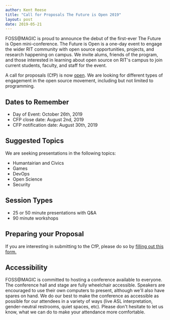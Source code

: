 ```yaml
---
author: Kent Reese
title: "Call for Proposals The Future is Open 2019"
layout: post
date: 2019-05-21
---
```


FOSS@MAGIC is proud to announce the debut of the first-ever The Future is Open mini-conference.
The Future is Open is a one-day event to engage the wider RIT community with open source opportunities, projects, and research happening on campus.
We invite alums, friends of the program, and those interested in learning about open source on RIT's campus to join current students, faculty, and staff for the event.

A call for proposals (CfP) is now [open](https://www.google.com/url?q=https://forms.gle/563vz3qZAgMXRJNk9&sa=D&ust=1558124859124000). 
We are looking for different types of engagement in the open source movement, including but not limited to programming.


## Dates to Remember

-   Day of Event: October 26th, 2019
-   CFP close date: August 2nd, 2019
-   CFP notification date: August 30th, 2019

## Suggested Topics

We are seeking presentations in the following topics:
-   Humantairian and Civics
-   Games
-   DevOps
-   Open Science
-   Security

## Session Types

-   25 or 50 minute presentations with Q&A
-   90 minute workshops

## Preparing your Proposal

If you are interesting in submitting to the CfP, please do so by [filling out this form.](https://www.google.com/url?q=https://forms.gle/563vz3qZAgMXRJNk9&sa=D&ust=1558124859124000)


## Accessibility
FOSS@MAGIC is committed to hosting a conference available to everyone.
The conference hall and stage are fully wheelchair accessible. 
Speakers are encouraged to use their own computers to present, although we'll also have spares on hand. 
We do our best to make the conference as accessible as possible for our attendees in a variety of ways (live ASL interpretation, gender-neutral restrooms, quiet spaces, etc). 
Please don't hesitate to let us know, what we can do to make your attendance more comfortable.


